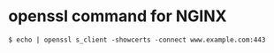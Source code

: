 
# openssl command for NGINX
```
$ echo | openssl s_client -showcerts -connect www.example.com:443
```